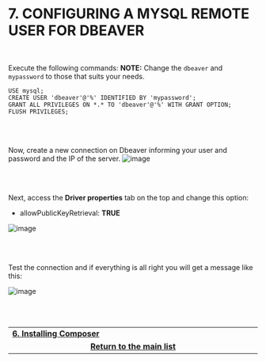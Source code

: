 # 7. CONFIGURING A MYSQL REMOTE USER FOR DBEAVER

<br>

Execute the following commands:
**NOTE:** Change the `dbeaver` and `mypassword` to those that suits your needs.
```mysql
USE mysql;
CREATE USER 'dbeaver'@'%' IDENTIFIED BY 'mypassword';
GRANT ALL PRIVILEGES ON *.* TO 'dbeaver'@'%' WITH GRANT OPTION;
FLUSH PRIVILEGES;
```

<br><br>

Now, create a new connection on Dbeaver informing your user and password and the IP of the server.
![image](https://user-images.githubusercontent.com/49572917/111880794-402c3d80-898c-11eb-9982-3a3fd295a86e.png)

<br><br>

Next, access the **Driver properties** tab on the top and change this option:
- allowPublicKeyRetrieval: **TRUE**

![image](https://user-images.githubusercontent.com/49572917/111880809-4f12f000-898c-11eb-9546-755da0b26072.png)

<br><br>

Test the connection and if everything is all right you will get a message like this:

![image](https://user-images.githubusercontent.com/49572917/111880888-a9ac4c00-898c-11eb-92e6-b09609a45aeb.png)

<br><br>
<div>
    <table width="9000">
        <tr>
            <td width="9000">
                <a href="https://github.com/andregalastri/tutorials/blob/main/Ubuntu%20Server/6.%20Installing%20Composer.md">
                  <b>6. Installing Composer</b>
              </a>
            </td>
            <td width="50%" align="right">
                <a href=""><b></b></a>
            </td>
        </tr>
        <tr>
            <td width="9000" colspan="2" align="center">
                <a href="">
                    <b>Return to the main list</b>
                </a>
            </td>
        </tr>
    </table>
</div>
